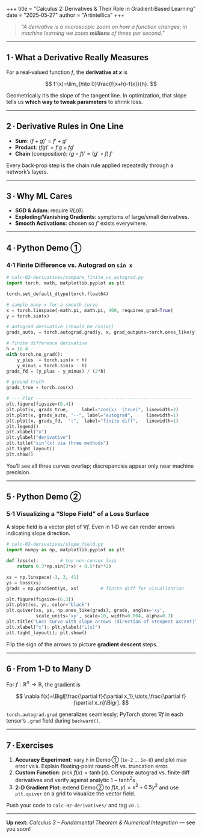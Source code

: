 +++
title = "Calculus 2: Derivatives & Their Role in Gradient‑Based Learning"
date  = "2025‑05‑27"
author = "Artintellica"
+++

> *“A derivative is a microscopic zoom on how a function changes; in machine learning we zoom **millions** of times per second.”*

---

## 1 · What a Derivative Really Measures

For a real‑valued function $f$, the **derivative at $x$** is

$$
f'(x)=\lim_{h\to 0}\frac{f(x+h)-f(x)}{h}.
$$

Geometrically it’s the slope of the tangent line. In optimization, that slope tells us **which way to tweak parameters** to shrink loss.

---

## 2 · Derivative Rules in One Line

* **Sum**: $(f+g)' = f' + g'$
* **Product**: $(fg)' = f'g + fg'$
* **Chain** (composition): $(g\circ f)' = (g'\!\circ f)\,f'$

Every back‑prop step is the chain rule applied repeatedly through a network’s layers.

---

## 3 · Why ML Cares

* **SGD & Adam**: require $∇L(θ)$.
* **Exploding/Vanishing Gradients**: symptoms of large/small derivatives.
* **Smooth Activations**: chosen so $f'$ exists everywhere.

---

## 4 · Python Demo ①

### 4·1 Finite Difference vs. Autograd on `sin x`

```python
# calc-02-derivatives/compare_finite_vs_autograd.py
import torch, math, matplotlib.pyplot as plt

torch.set_default_dtype(torch.float64)

# sample many x for a smooth curve
x = torch.linspace(-math.pi, math.pi, 400, requires_grad=True)
y = torch.sin(x)

# autograd derivative (should be cos(x))
grads_auto, = torch.autograd.grad(y, x, grad_outputs=torch.ones_like(y))

# finite difference derivative
h = 1e-4
with torch.no_grad():
    y_plus  = torch.sin(x + h)
    y_minus = torch.sin(x - h)
grads_fd = (y_plus - y_minus) / (2*h)

# ground truth
grads_true = torch.cos(x)

# --- Plot ----------------------------------------------------------
plt.figure(figsize=(6,4))
plt.plot(x, grads_true,     label="cos(x)  (true)", linewidth=2)
plt.plot(x, grads_auto, "--", label="autograd",     linewidth=1)
plt.plot(x, grads_fd,  ":",  label="finite diff",   linewidth=1)
plt.legend()
plt.xlabel("x")
plt.ylabel("derivative")
plt.title("sin'(x) via three methods")
plt.tight_layout()
plt.show()
```

You’ll see all three curves overlap; discrepancies appear only near machine precision.

---

## 5 · Python Demo ②

### 5·1 Visualizing a “Slope Field” of a Loss Surface

A slope field is a vector plot of $\nabla f$. Even in 1‑D we can render arrows indicating slope direction.

```python
# calc-02-derivatives/slope_field.py
import numpy as np, matplotlib.pyplot as plt

def loss(x):        # toy non‑convex loss
    return 0.3*np.sin(3*x) + 0.5*(x**2)

xs = np.linspace(-3, 3, 41)
ys = loss(xs)
grads = np.gradient(ys, xs)        # finite diff for visualization

plt.figure(figsize=(6,3))
plt.plot(xs, ys, color="black")
plt.quiver(xs, ys, np.ones_like(grads), grads, angles='xy',
           scale_units='xy', scale=10, width=0.004, alpha=0.7)
plt.title("Loss curve with slope arrows (direction of steepest ascent)")
plt.xlabel("x"); plt.ylabel("L(x)")
plt.tight_layout(); plt.show()
```

Flip the sign of the arrows to picture **gradient descent** steps.

---

## 6 · From 1‑D to Many D

For $f:\mathbb{R}^n\!\to\mathbb{R}$, the gradient is

$$
\nabla f(x)=\Bigl[\frac{\partial f}{\partial x_1},\dots,\frac{\partial f}{\partial x_n}\Bigr].
$$

`torch.autograd.grad` generalizes seamlessly; PyTorch stores $\nabla f$ in each tensor’s `.grad` field during `backward()`.

---

## 7 · Exercises

1. **Accuracy Experiment**: vary `h` in Demo ① (`1e‑2` … `1e‑8`) and plot max error vs `h`. Explain floating‑point round‑off vs. truncation error.
2. **Custom Function**: pick $f(x)=\tanh(x)$. Compute autograd vs. finite diff derivatives and verify against analytic $1-\tanh^2x$.
3. **2‑D Gradient Plot**: extend Demo ② to $f(x,y)=x^2 + 0.5y^2$ and use `plt.quiver` on a grid to visualize the vector field.

Push your code to `calc-02-derivatives/` and tag `v0.1`.

---

**Up next:** *Calculus 3 – Fundamental Theorem & Numerical Integration* — see you soon!
